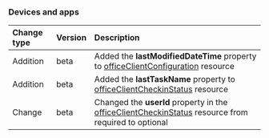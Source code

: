 ### Devices and apps

| **Change type** | **Version** | **Description** |
|:---|:---|:---|
|Addition|beta|Added the **lastModifiedDateTime** property to [officeClientConfiguration](https://docs.microsoft.com/en-us/graph/api/resources/intune-officeClientConfiguration?view=graph-rest-beta) resource|
|Addition|beta|Added the **lastTaskName** property to [officeClientCheckinStatus](https://docs.microsoft.com/en-us/graph/api/resources/intune-officeClientCheckinStatus?view=graph-rest-beta) resource|
|Change|beta|Changed the **userId** property in the [officeClientCheckinStatus](https://docs.microsoft.com/en-us/graph/api/resources/intune-officeClientCheckinStatus?view=graph-rest-beta) resource from required to optional|
